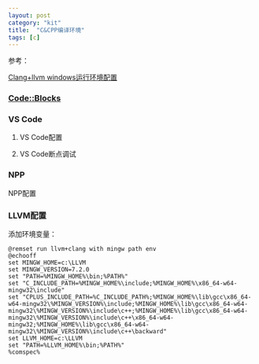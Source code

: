 ```yaml
---
layout: post
category: "kit"
title:  "C&CPP编译环境"
tags: [c]
---
```


参考：

[Clang+llvm windows运行环境配置](http://blog.csdn.net/gocad/article/details/42297829)

### [Code::Blocks](http://www.codeblocks.org/)

### VS Code

1. VS Code配置

2. VS Code断点调试

### NPP

NPP配置

### LLVM配置

添加环境变量：

```
@remset run llvm+clang with mingw path env  
@echooff  
set MINGW_HOME=c:\LLVM
set MINGW_VERSION=7.2.0
set "PATH=%MINGW_HOME%\bin;%PATH%"
set "C_INCLUDE_PATH=%MINGW_HOME%\include;%MINGW_HOME%\x86_64-w64-mingw32\include"
set "CPLUS_INCLUDE_PATH=%C_INCLUDE_PATH%;%MINGW_HOME%\lib\gcc\x86_64-w64-mingw32\%MINGW_VERSION%\include;%MINGW_HOME%\lib\gcc\x86_64-w64-mingw32\%MINGW_VERSION%\include\c++;%MINGW_HOME%\lib\gcc\x86_64-w64-mingw32\%MINGW_VERSION%\include\c++\x86_64-w64-mingw32;%MINGW_HOME%\lib\gcc\x86_64-w64-mingw32\%MINGW_VERSION%\include\c++\backward"
set LLVM_HOME=c:\LLVM
set "PATH=%LLVM_HOME%\bin;%PATH%"
%comspec%
```

